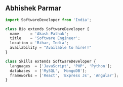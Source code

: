 ## Abhishek Parmar

```python
import SoftwareDeveloper from 'India';

class Bio extends SoftwareDeveloper {
  name     = 'Akash Pathak';
  title    = 'Software Engineer';
  location = 'Bihar, India';
  availability = "Available to hire!!"
}

class Skills extends SoftwareDeveloper {
  languages  = ['JavaScript', 'PHP', 'Python'];
  databases  = ['MySQL', 'MongoDB'];
  frameworks = ['React', 'Express Js', 'Angular'];
}

```
<!---
abhishekparmar1994/abhishekparmar1994 is a ✨ special ✨ repository because its `README.md` (this file) appears on your GitHub profile.
You can click the Preview link to take a look at your changes.
--->
